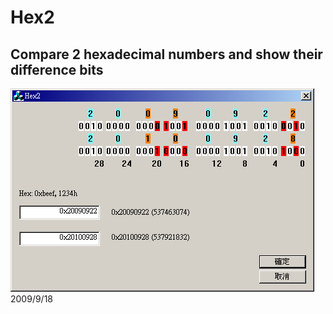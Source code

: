 # Hex2
## Compare 2 hexadecimal numbers and show their difference bits

<img src="Hex2.png" />
2009/9/18
